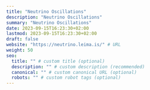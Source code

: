 ```yaml
---
title: "Neutrino Oscillations"
description: "Neutrino Oscillations"
summary: "Neutrino Oscillations"
date: 2023-09-15T16:23:30+02:00
lastmod: 2023-09-15T16:23:30+02:00
draft: false
website: "https://neutrino.leima.is/" # URL
weight: 50
seo:
  title: "" # custom title (optional)
  description: "" # custom description (recommended)
  canonical: "" # custom canonical URL (optional)
  robots: "" # custom robot tags (optional)
---
```

